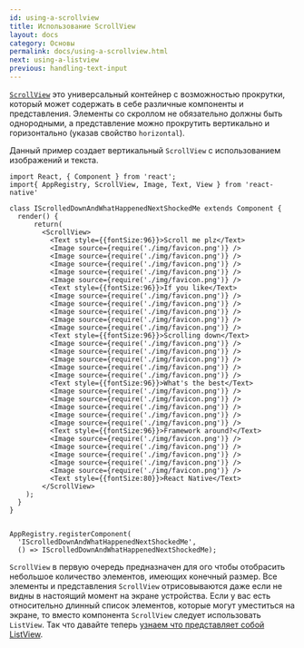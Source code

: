 ```yaml
---
id: using-a-scrollview
title: Использование ScrollView
layout: docs
category: Основы
permalink: docs/using-a-scrollview.html
next: using-a-listview
previous: handling-text-input
---
```


[`ScrollView`](/react-native/docs/scrollview.html) это универсальный контейнер с возможностью прокрутки, который может содержать в себе различные компоненты и представления. Элементы со скроллом не обязательно должны быть однородными, а представление можно прокрутить вертикально и горизонтально (указав свойство `horizontal`).

Данный пример создает вертикальный `ScrollView` с использованием изображений и текста.

```ReactNativeWebPlayer
import React, { Component } from 'react';
import{ AppRegistry, ScrollView, Image, Text, View } from 'react-native'

class IScrolledDownAndWhatHappenedNextShockedMe extends Component {
  render() {
      return(
        <ScrollView>
          <Text style={{fontSize:96}}>Scroll me plz</Text>
          <Image source={require('./img/favicon.png')} />
          <Image source={require('./img/favicon.png')} />
          <Image source={require('./img/favicon.png')} />
          <Image source={require('./img/favicon.png')} />
          <Image source={require('./img/favicon.png')} />
          <Text style={{fontSize:96}}>If you like</Text>
          <Image source={require('./img/favicon.png')} />
          <Image source={require('./img/favicon.png')} />
          <Image source={require('./img/favicon.png')} />
          <Image source={require('./img/favicon.png')} />
          <Image source={require('./img/favicon.png')} />
          <Text style={{fontSize:96}}>Scrolling down</Text>
          <Image source={require('./img/favicon.png')} />
          <Image source={require('./img/favicon.png')} />
          <Image source={require('./img/favicon.png')} />
          <Image source={require('./img/favicon.png')} />
          <Image source={require('./img/favicon.png')} />
          <Text style={{fontSize:96}}>What's the best</Text>
          <Image source={require('./img/favicon.png')} />
          <Image source={require('./img/favicon.png')} />
          <Image source={require('./img/favicon.png')} />
          <Image source={require('./img/favicon.png')} />
          <Image source={require('./img/favicon.png')} />
          <Text style={{fontSize:96}}>Framework around?</Text>
          <Image source={require('./img/favicon.png')} />
          <Image source={require('./img/favicon.png')} />
          <Image source={require('./img/favicon.png')} />
          <Image source={require('./img/favicon.png')} />
          <Image source={require('./img/favicon.png')} />
          <Text style={{fontSize:80}}>React Native</Text>
        </ScrollView>
    );
  }
}


AppRegistry.registerComponent(
  'IScrolledDownAndWhatHappenedNextShockedMe',
  () => IScrolledDownAndWhatHappenedNextShockedMe);
```

`ScrollView` в первую очередь предназначен для ого чтобы отобрасить небольшое количество элементов, имеющих конечный размер. Все элементы и представления `ScrollView` отрисовываются даже если не видны в настоящий момент на экране устройства. Если у вас есть относительно длинный список элементов, которые могут уместиться на экране, то вместо компонента `ScrollView` следует использовать `ListView`. Так что давайте теперь [узнаем что представляет собой ListView](/react-native/docs/using-a-listview.html).

